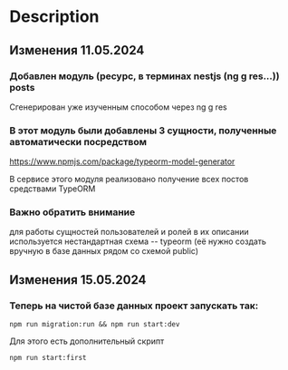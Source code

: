 # Description

## Изменения 11.05.2024

### Добавлен модуль (ресурс, в терминах nestjs (ng g res...)) posts
Сгенерирован уже изученным способом через ng g res

### В этот модуль были добавлены 3 сущности, полученные автоматически посредством
https://www.npmjs.com/package/typeorm-model-generator

В сервисе этого модуля реализовано получение всех постов средствами TypeORM

### Важно обратить внимание

для работы сущностей пользователей и ролей в их описании используется нестандартная схема -- typeorm (её нужно создать вручную в базе данных рядом со схемой public)


## Изменения 15.05.2024

### Теперь на чистой базе данных проект запускать так:

```
npm run migration:run && npm run start:dev
```

Для этого есть дополнительный скрипт

```
npm run start:first
```

